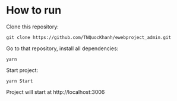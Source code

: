 # How to run

Clone this repository:

```
git clone https://github.com/TNQuocKhanh/ewebproject_admin.git
```

Go to that repository, install all dependencies:
```
yarn
```

Start project:

```
yarn Start
```

Project will start at http://localhost:3006
